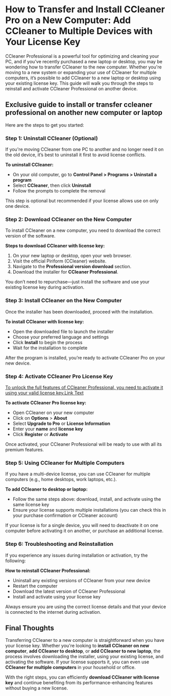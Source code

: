 # How to Transfer and Install CCleaner Pro on a New Computer: Add CCleaner to Multiple Devices with Your License Key

CCleaner Professional is a powerful tool for optimizing and cleaning your PC, and if you’ve recently purchased a new laptop or desktop, you may be wondering how to transfer CCleaner to the new computer. Whether you're moving to a new system or expanding your use of CCleaner for multiple computers, it’s possible to add CCleaner to a new laptop or desktop using your existing license key. This guide will walk you through the steps to reinstall and activate CCleaner Professional on another device.


## Exclusive guide to install or transfer ccleaner professional on another new computer or laptop

Here are the steps to get you started:

### Step 1: Uninstall CCleaner (Optional)

If you're moving CCleaner from one PC to another and no longer need it on the old device, it’s best to uninstall it first to avoid license conflicts.

**To uninstall CCleaner:**

- On your old computer, go to **Control Panel > Programs > Uninstall a program**
- Select **CCleaner**, then click **Uninstall**
- Follow the prompts to complete the removal

This step is optional but recommended if your license allows use on only one device.



### Step 2: Download CCleaner on the New Computer

To install CCleaner on a new computer, you need to download the correct version of the software.

**Steps to download CCleaner with license key:**

1. On your new laptop or desktop, open your web browser.
2. Visit the official Piriform (CCleaner) website.
3. Navigate to the **Professional version download** section.
4. Download the installer for **CCleaner Professional**.

You don’t need to repurchase—just install the software and use your existing license key during activation.



### Step 3: Install CCleaner on the New Computer

Once the installer has been downloaded, proceed with the installation.

**To install CCleaner with license key:**

- Open the downloaded file to launch the installer
- Choose your preferred language and settings
- Click **Install** to begin the process
- Wait for the installation to complete

After the program is installed, you’re ready to activate CCleaner Pro on your new device.



### Step 4: Activate CCleaner Pro License Key

[To unlock the full features of CCleaner Professional, you need to activate it using your valid license key.Link Text](https://ccleanerdocspro.readthedocs.io/)

**To activate CCleaner Pro license key:**

- Open CCleaner on your new computer
- Click on **Options** > **About**
- Select **Upgrade to Pro** or **License Information**
- Enter your **name** and **license key**
- Click **Register** or **Activate**

Once activated, your CCleaner Professional will be ready to use with all its premium features.



### Step 5: Using CCleaner for Multiple Computers

If you have a multi-device license, you can use CCleaner for multiple computers (e.g., home desktops, work laptops, etc.).

**To add CCleaner to desktop or laptop:**

- Follow the same steps above: download, install, and activate using the same license key
- Ensure your license supports multiple installations (you can check this in your purchase confirmation or CCleaner account)

If your license is for a single device, you will need to deactivate it on one computer before activating it on another, or purchase an additional license.



### Step 6: Troubleshooting and Reinstallation

If you experience any issues during installation or activation, try the following:

**How to reinstall CCleaner Professional:**

- Uninstall any existing versions of CCleaner from your new device
- Restart the computer
- Download the latest version of CCleaner Professional
- Install and activate using your license key

Always ensure you are using the correct license details and that your device is connected to the internet during activation.



## Final Thoughts

Transferring CCleaner to a new computer is straightforward when you have your license key. Whether you're looking to **install CCleaner on new computer**, **add CCleaner to desktop**, or **add CCleaner to new laptop**, the process involves downloading the installer, using your existing license, and activating the software. If your license supports it, you can even use **CCleaner for multiple computers** in your household or office.

With the right steps, you can efficiently **download CCleaner with license key** and continue benefiting from its performance-enhancing features without buying a new license.
